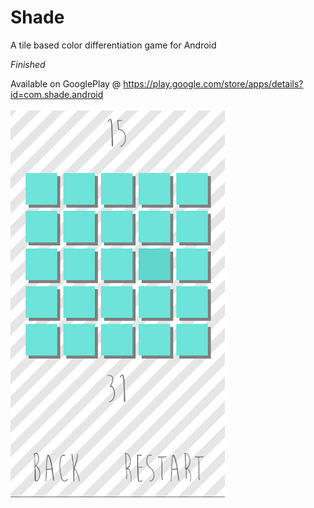 # Shade
A tile based color differentiation game for Android

*Finished*

Available on GooglePlay @ https://play.google.com/store/apps/details?id=com.shade.android

![screenshot](https://github.com/Nanoparty/Shade/blob/master/sh1.PNG
)
